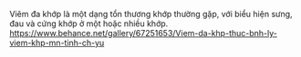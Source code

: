 Viêm đa khớp là một dạng tổn thương khớp thường gặp, với biểu hiện sưng, đau và cứng khớp ở một hoặc nhiều khớp.
https://www.behance.net/gallery/67251653/Viem-da-khp-thuc-bnh-ly-viem-khp-mn-tinh-ch-yu
